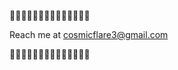 🐸🐸🐸🐸🐸🐸🐸🐸🐸🐸🐸🐸🐸🐸

Reach me at cosmicflare3@gmail.com

🐸🐸🐸🐸🐸🐸🐸🐸🐸🐸🐸🐸🐸🐸
<!---
CosmicFlare3/CosmicFlare3 is a ✨ special ✨ repository because its `README.md` (this file) appears on your GitHub profile.
You can click the Preview link to take a look at your changes.
--->
